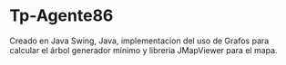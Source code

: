 # Tp-Agente86
Creado en Java Swing, Java, implementacion del uso de Grafos para calcular el árbol generador mínimo y libreria JMapViewer para el mapa.
